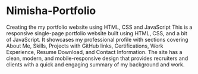 # Nimisha-Portfolio
Creating the my portfolio website using HTML, CSS and JavaScript
This is a responsive single-page portfolio website built using HTML, CSS, and a bit of JavaScript. It showcases my professional profile with sections covering About Me, Skills, Projects with GitHub links, Certifications, Work Experience, Resume Download, and Contact Information. The site has a clean, modern, and mobile-responsive design that provides recruiters and clients with a quick and engaging summary of my background and work.
